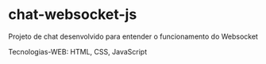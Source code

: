 # chat-websocket-js

Projeto de chat desenvolvido para entender o funcionamento do Websocket

Tecnologias-WEB: HTML, CSS, JavaScript

